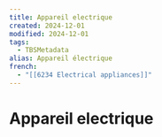 ```yaml
---
title: Appareil electrique
created: 2024-12-01
modified: 2024-12-01
tags:
  - TBSMetadata
alias: Appareil électrique
french:
  - "[[6234 Electrical appliances]]"
---
```

# Appareil electrique
